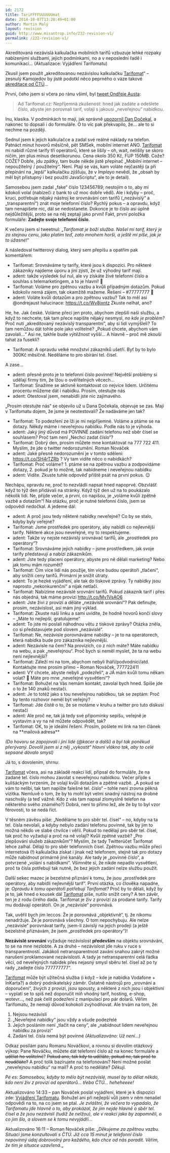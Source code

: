 ```yaml
---
id: 2172
title: TariFFFFUUUUUUmat
date: 2014-10-07T13:28:49+01:00
author: Martin Malý
layout: revision
guid: http://www.misantrop.info/232-revision-v1/
permalink: /232-revision-v1/
---
```

Akreditovaná nezávislá kalkulačka mobilních tarifů vzbuzuje lehké rozpaky nabízenými službami, jejich podmínkami, no a v neposlední řadě i komunikací&#8230; (Aktualizace: Vyjádření Tarifomatu)

<!--more-->

Zkusil jsem použít &#8222;akreditovanou nezávislou kalkulačku <a href="http://www.anrdoezrs.net/jc102nmvsmu9CJHAIHF9BBJCBDHC" target="_top" onmouseover="window.status='https://tarifomat.cz';return true;" onmouseout="window.status=' ';return true;">Tarifomat</a>&#8220; &#8211; zesnulý Kamojedov by jistě podotkl něco peprného o váze takové [akreditace od ČTÚ](http://www.marketingovenoviny.cz/index.php3?Action=View&ARTICLE_ID=11034&ctu-tarifomatcz-je-prvni-a-zatim-jedina-nezavisla-kalkulacka-mobilnich-tarifu)&#8230;

První, čeho jsem si včera po ránu všiml, byl [tweet Ondřeje Austa](https://t.co/Wv8ixntz):

> Ad Tarifomat.cz: Nepříjemná zkušenost: hned jak zadáte a odešlete číslo, abyste jen porovnali tarif, volají s jakousi &#8222;neveřejnou&#8220; nabídkou.

Inu, klasika. V podmínkách to mají, jak správně [upozornil Dan Dočekal](http://pooh.cz/pooh/a.asp?a=2017645), a nakonec to dopsali i do formuláře. O to víc pak překvapilo, že&#8230; ale to si nechme na později.

Sednul jsem k jejich kalkulačce a zadal své reálné náklady na telefon. Patnáct minut hovorů měsíčně, pět SMSek, mobilní internet ANO. <a href="http://www.anrdoezrs.net/jc102nmvsmu9CJHAIHF9BBJCBDHC" target="_top" onmouseover="window.status='https://tarifomat.cz';return true;" onmouseout="window.status=' ';return true;">Tarifomat</a> mi nabídl různé tarify tří operátorů, které se lišily &#8211; oh, wait, nelišily se skoro ničím, jen plus mínus desetikorunou. Cena okolo 350 Kč, FUP 150MB. Cože? COŽE? Dobře, jdu zpátky, tam bude někde jistě přepínač &#8222;Mobilní internet &#8211; nepoužitelný / použitelný&#8220;. Není. Ptají se vás, kam voláte nejčastěji (a při přepínání na &#8222;lepší&#8220; kalkulačku zjišťuju, že v _Implayo_ nevědí, že &#8222;obsah by měl být přístupný i bez použití JavaScriptu&#8220;, ale to je detail).

Samosebou jsem zadal &#8222;fake&#8220; číslo 123456789; nestojím o to, aby mi kdokoli volal (nabízeči z bank to už moc dobře vědí). Ale i kdyby &#8211; proč, kruci, potřebuje nějaký nástroj ke srovnávání cen tarifů (&#8222;nezávislý&#8220; a &#8222;transparentní&#8220;) znát moje telefonní číslo? Rychlý pokus &#8211; a opravdu, když tam nenapíšete nic, dál se nedostanete. Dokonce je to číslo asi úplně nejdůležitější, proto se na něj zeptají jako první! Fakt, první položka formuláře: **Zadejte svoje telefonní číslo**.

K večeru jsem si tweetnul: &#8222;_Tarifomat je boží služba. Našel mi tarif, který je za stejnou cenu, jako platím teď, zato mnohem horší, a ještě mi píše, jak je to úžasné!_&#8220;

A následoval twitterový dialog, který sem přepíšu a opatřím pak komentářem:

  * Tarifomat: Srovnáváme ty tarify, které jsou k dispozici. Pro některé zákazníky najdeme úporu a jiní zjistí, že už výhodný tarif mají.
  * adent: takže výsledek šul nul, ale vy získáte živé telefonní číslo a souhlas s telemarketingem, a to je hlavní! 🙂
  * Tarifomat: Voláme pro zpětnou vazbu a kvůli případným dotazům. Pokud kdokoliv nemá zájem, tak okamžitě mažeme. Řešení &#8211; #77777777 🙂
  * adent: Voláte kvůli dotazům a pro zpětnou vazbu? Tak to měl asi @ondrejaust halucinace: https://t.co/Wv8ixntz Zkuste nelhat, ano?

He, he. Jak české. Voláme přeci jen proto, abychom zlepšili naši službu, a když to nechcete, tak tam přece napište nějaký nesmysl, _no kde je problém?_ Proč nutí &#8222;akreditovaný nezávislý transparentní&#8220;, aby si lidi vymýšleli? To tam nemůžou dát tohle pole jako volitelné? &#8222;Pokud chcete, abychom vám zavolali&#8230;&#8220; Asi ne, takhle bude _výtěžnost_ vyšší&#8230; A hlavně &#8211; proč mě zkouší tahat za fusekli?

  * Tarifomat: A opravdu velké množství zákazníků ušetří. Byť by to bylo 300Kč měsíčně. Neděláme to pro sbírání tel. čísel.

A zase&#8230;

  * adent: přesně proto je to telefonní číslo povinné! Největší problémy si udělají firmy tím, že lžou o ověřitelných věcech&#8230;
  * Tarifomat: Snažíme se aktivně kontaktovat co nejvíce lidem. Určitému procentu můžeme dát i nabídku. Prosím, otestujte nás
  * adent: Otestoval jsem, nenabídli jste nic zajímavého.

&#8222;Prosím otestujte nás&#8220; se objevilo už u Dana Dočekala, objevuje se zas. Mají v Tarifomatu dojem, že jsme je neotestovali? Že nadáváme jen tak?

  * Tarifomat: To podezření ze lži je mi nejpříjemné. Voláme a ptáme se na dotazy. Někdy máme i neveřejnou nabídku. Podle nás to je výhoda.
  * adent: Jaký jiný důvod má POVINNÉ zadání telefonu než sběr čísel se souhlasem? Proč tam není &#8222;Nechci zadat číslo&#8220;?
  * Tarifomat: Dobrý den, prosím můžete mne kontaktovat na 777 722 411. Myslím, že jde o twitter nedorozumění. Roman Nováček
  * adent: Jaké přesně nedorozumění je v tomto sdělení: https://t.co/SH4rTZRb ? Vy tam vidíte něco o nabídkách?
  * Tarifomat: Proč voláme? 1. ptáme se na zpětnou vazbu a zodpovídáme dotazy, 2. pokud je to možné, tak nabídneme i neveřejnou nabídku
  * adent: Vidíte. Zkuste tuhle odpověď příště psát na první pokus. 😉

Nechápu, opravdu ne, proč to nezvládli napsat hned napoprvé. Obzvlášť když to týž den přidávali na stránky. Když týž den už na to poukázalo několik lidí. Ne, přijde večer, a první, co napíšou, je &#8222;voláme kvůli zpětné vazbě a dotazům&#8220;! Na otázku, proč je nutné telefonní číslo, jsem se odpovědi nedočkal. A jedeme dál:

  * adent: A proč jsou tedy některé nabídky neveřejné? Co by se stalo, kdyby byly veřejné?
  * Tarifomat: Jsme prostředek pro operátory, aby nabídli co nejlevnější tarify. Některé akce jsou neveřejné, my to respektujeme.
  * adent: Takže vy nejste nezávislý srovnávač tarifů, ale &#8222;prostředek pro operátory&#8220;?
  * Tarifomat: Srovnáváme jejich nabídky &#8211; jsme prostředkem, jak svoje tarify představují a nabízí zákazníkům.
  * adent: Jste tedy placeni operátory, abyste pro ně dělali marketing? Nebo jak tomu mám rozumět?
  * Tarifomat: Čím více lidí nás použije, tím více budou operátoři &#8222;tlačeni&#8220;, aby snížili ceny tarifů. Primární je snížit útraty.
  * adent: To je hezké vyjádření, ale tak do tiskové zprávy. Ty nabídky jsou naprosto &#8222;nekonkurenční&#8220; a nijak netlačí.
  * Tarifomat: Nabízíme nezávislé srovnání tarifů. Pokud zákazník tarif i přes nás objedná, tak máme provizi http://t.co/Mv1VsAO6
  * adent: Jste živi z provizí a děláte &#8222;nezávislé srovnání&#8220;? Pak definujte, prosím, nezávislost, asi mám jiný výklad.
  * Tarifomat: Zkuste naši linku a sami uvidíte, že hodně hovorů končí slovy &#8211; &#8222;Máte to nejlepší, gratulujeme&#8220;
  * adent: To jste mi poslali náhodnou větu z tiskové zprávy? Otázka zněla, co si představujete pod slovem &#8222;nezávislé&#8220;.
  * Tarifomat: Ne, nezávisle porovnáváme nabídky &#8211; je to na operátorech, která nabídka bude pro zákazníka nejlevnější.
  * adent: Nezávisle na čem? Na provizích, co z nich máte? Máte nabídku na webu, a pak &#8222;neveřejnou&#8220;. Proč bych si neměl myslet, že ta na webu není nejlevnější?
  * Tarifomat: Záleží mi na tom, abychom nebyli lháři/podvodníci/atd. Kontaktujte mne prosím přímo &#8211; Roman Nováček, 777722411
  * adent: VY chcete, abyste nebyli &#8222;podezřelí&#8220;, a JÁ mám kvůli tomu někam volat? 🙂 Máte pro mne &#8222;neveřejné vysvětlení&#8220;?
  * Tarifomat: Bohužel na Vás nemám kontakt, zavolal bych hned. Spíše jde o to že 140 znaků nestačí.
  * adent: Je to totéž jako s tou neveřejnou nabídkou, tak se zeptám: Proč by tento rozhovor neměl být veřejný?
  * Tarifomat: Jde čistě o to, že se motáme v kruhu a twitter pro tuto diskusi nestačí
  * adent: Ale proč ne, tak já tedy své připomínky sepíšu, veřejně je vystavím a vy na ně můžete odpovědět, tak?
  * Tarifomat: OK, to je ideální řešení. Prosím, pošlete mi link na ten článek na \*\*mailová adresa\*\*

_(Do hovoru se zapojovali i jiní lidé (@kacer a další) a byl tak poněkud přerývaný. Dovolil jsem si z něj &#8222;vykostit&#8220; hlavní vlákno tak, aby to celé sepsané dávalo smysl)_

Já to, s dovolením, shrnu:

<a href="http://www.dpbolvw.net/aq115wktqks7AHF8GFD799HA9BFA" target="_top" onmouseover="window.status='https://tarifomat.cz';return true;" onmouseout="window.status=' ';return true;">Tarifomat</a> včera, asi na základě reakcí lidí, připsal do formuláře, že na zadané tel. číslo mohou zavolat s neveřejnou nabídkou. Večer přijde s kulišáckým tvrzením, že volají kvůli dotazům a zpětné vazbě. &#8222;A pokud se vám to nelíbí, tak tam napište falešné tel. číslo&#8220; &#8211; tohle není zrovna pěkná vizitka. Nemluvě o tom, že by to mohl být velmi snadný nástroj na drobné naschvály (a teď vážně: Kdo z vás tam napsal zlomyslně telefon na některého svého známého?) Dobrá, není to přímo lež, ale že by to byl vzor férovosti, to se nedá říct.

V těsném závěsu píše: &#8222;Neděláme to pro sběr tel. čísel&#8220; &#8211; no, kdyby na ta tel. čísla nevolali, a kdyby nebylo zadání telefonu povinné, tak by jim to možná někdo ve slabé chvilce i věřil. Pokud to nedělají pro sběr tel. čísel, tak proč ho vyžadují a proč na ně volají? Kvůli zpětné vazbě? &#8222;Pro zlepšování služeb zákazníkům&#8220;? Myslím, že tady Twitterúčet Tarifomat lehce zalhal. Dělají to pro sběr telefonních čísel. Zpětnou vazbu může přeci internetová (!) kalkulačka získat i jinak než telefonem, stejně tak pro dotazy může nabídnout primárně jiné kanály. Ale tady je &#8222;povinné číslo&#8220;, a potvrzené &#8222;volání s nabídkami&#8220;. Všimněte si, že nikde nepadlo vysvětlení, proč ta čísla potřebují tak nutně, že bez jejich zadání nelze službu použít.

Další sekec mazec je bezelstné přiznání k tomu, že jsou &#8222;prostředek pro operátory, aby nabídli nejlevnější tarif&#8220;. První otázka, co člověka napadne, je: _Opravdu k tomu operátoři potřebují Tarifomat?_ Proč by to dělali, když by je to, jak hned o kousek dál <a href="http://www.tkqlhce.com/1a107ar-xrzEHOMFNMKEGGOHGIMH" target="_top" onmouseover="window.status='https://tarifomat.cz';return true;" onmouseout="window.status=' ';return true;">Tarifomat</a> píše, nutilo snížit ceny? A ten závěr, ten je z rodu čirého dada. Tarifomat je živ z provizí za prodané tarify. Tarify mu dodávají operátoři. On je &#8222;nezávisle&#8220; porovnává.

Tak, uvěřil bych jim leccos. Že je porovnává &#8222;objektivně&#8220;, tj. že nikomu nenadržuje. Že je porovnává všechny. O tom nepochybuju. Ale nelze &#8222;nezávisle&#8220; porovnávat tarify, jsem-li závislý na jejich prodeji (a ještě bezelstně přiznávám, že jsem &#8222;prostředek pro operátory&#8220;)!

**Nezávislé srovnání** vyžaduje nezávislost **především** na objektu srovnávání, to se na mne nezlobte. A za druhé &#8211; nezávislost jde ruku v ruce s transparentností. Jakákoli netransparentnost zavání snahou zakrýt možné narušení proklamované nezávislosti. A tady je netransparentní celá řádka věcí, od neveřejných nabídek přes nejasný smysl sběru tel. čísel až po ty rady &#8222;zadejte číslo 777777777&#8220;.

<a href="http://www.tkqlhce.com/1a107ar-xrzEHOMFNMKEGGOHGIMH" target="_top" onmouseover="window.status='https://tarifomat.cz';return true;" onmouseout="window.status=' ';return true;">Tarifomat</a> může být užitečná služba (i když &#8211; kde je nabídka Vodafone + InKarta?) a dobrý podnikatelský záměr. Ostatně nástrojů pro &#8222;srovnání a doporučení&#8220;, živých z provizí, jsou spousty, a některé z nich jsou i objektivní &#8211; vyplatí se to spíš než doporučit míň vhodný tarif, hosting, e-shop, wotevr&#8230;, než pak čelit podezření z manipulací pro pár dolarů. Věřím Tarifomatu, že nemají důvod kohokoli zvýhodňovat. Ale trvám na tom, že:

  1. Nejsou nezávislí
  2. &#8222;Neveřejné nabídky&#8220; jsou vždy a všude podezřelé
  3. Jejich posláním není &#8222;tlačit na ceny&#8220;, ale &#8222;nabídnout lidem neveřejnou nabídku za provizi&#8220;
  4. Zadání tel. čísla nemá být povinné _(Aktualizováno: Už není&#8230;)_

Odkaz posílám panu Romanu Nováčkovi, a rovnou si dovolím otázkový výkop: Pane Nováčku, můžete dát telefonní číslo až na konec formuláře a <del>udělat ho volitelné</del>? <del>Pokud ano, tak kdy to uděláte, pokud ne, tak proč to neuděláte?</del> A proč tolik bazírujete na telefonování? Není možné poslat &#8222;neveřejnou nabídku&#8220; na mail? A proč to neděláte? _Děkuji._

_Pé es: Samosebou, kdyby to mělo být nezávislé, musel by to dělat někdo, kdo není živ z provizí od operátorů&#8230; třeba ČTÚ&#8230; heheheeee!_

Aktualizováno 14:33 &#8211; pan Nováček poslal vyjádření, které je k dispozici zde: [Vyjádření Tarifomatu](http://www.misantrop.info/files/tarifomat.doc). Bohužel ani při nejlepší vůli jsem v něm nenašel odpovědi na to, na co jsem se ptal. _Je zvláštní, že večera to vypadalo, že Tarifomatu jde hlavně o to, aby prokázal, že jim nejde hlavně o sběr tel. čísel a že jsou nezávislí (tudíž že nelžou), ale v reakci jako by zapomněli, o co jim šlo, a slovem se k tomu nevyjádří&#8230;_ 

Aktualizováno 16:11 &#8211; Roman Nováček píše: &#8222;_Děkujeme za zpětnou vazbu. Situaci jsme konzultovali s ČTÚ. Již cca 15 minut je telefonní číslo nepovinný údaj dobrovolný pro každého, kdo chce od nás poradit. Věřím, že tím je situace uzavřená._&#8222;